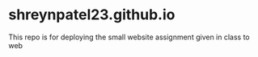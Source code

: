 # shreynpatel23.github.io
This repo is for deploying the small website assignment given in class to web
